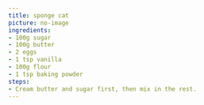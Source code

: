 ```yaml
---
title: sponge cat
picture: no-image
ingredients:
- 100g sugar
- 100g butter
- 2 eggs
- 1 tsp vanilla
- 100g flour
- 1 tsp baking powder
steps:
- Cream butter and sugar first, then mix in the rest.
---
```


